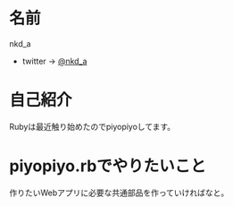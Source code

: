 # 名前

nkd_a
- twitter -> [@nkd_a](https://twitter.com/nkd_a)

# 自己紹介

Rubyは最近触り始めたのでpiyopiyoしてます。

# piyopiyo.rbでやりたいこと

作りたいWebアプリに必要な共通部品を作っていければなと。


